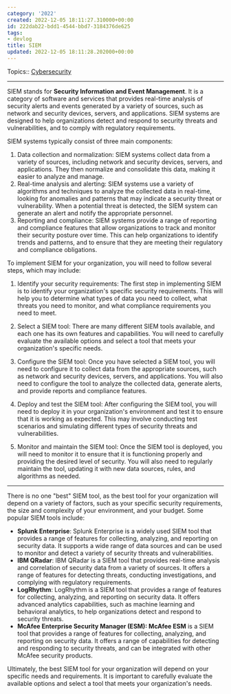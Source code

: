 ```yaml
---
category: '2022'
created: 2022-12-05 18:11:27.310000+00:00
id: 222dab22-bdd1-4544-bbd7-3184376de625
tags:
- devlog
title: SIEM
updated: 2022-12-05 18:11:28.202000+00:00
---
```

   
Topics:: [Cybersecurity](../topics/cybersecurity.md)   
   
   
---   
   
SIEM stands for **Security Information and Event Management**. It is a category of software and services that provides real-time analysis of security alerts and events generated by a variety of sources, such as network and security devices, servers, and applications. SIEM systems are designed to help organizations detect and respond to security threats and vulnerabilities, and to comply with regulatory requirements.   
   
SIEM systems typically consist of three main components:   
   
1.  Data collection and normalization: SIEM systems collect data from a variety of sources, including network and security devices, servers, and applications. They then normalize and consolidate this data, making it easier to analyze and manage.   
2.  Real-time analysis and alerting: SIEM systems use a variety of algorithms and techniques to analyze the collected data in real-time, looking for anomalies and patterns that may indicate a security threat or vulnerability. When a potential threat is detected, the SIEM system can generate an alert and notify the appropriate personnel.   
3.  Reporting and compliance: SIEM systems provide a range of reporting and compliance features that allow organizations to track and monitor their security posture over time. This can help organizations to identify trends and patterns, and to ensure that they are meeting their regulatory and compliance obligations.   
   
   
To implement SIEM for your organization, you will need to follow several steps, which may include:   
   
1.  Identify your security requirements: The first step in implementing SIEM is to identify your organization's specific security requirements. This will help you to determine what types of data you need to collect, what threats you need to monitor, and what compliance requirements you need to meet.   
       
2.  Select a SIEM tool: There are many different SIEM tools available, and each one has its own features and capabilities. You will need to carefully evaluate the available options and select a tool that meets your organization's specific needs.   
       
3.  Configure the SIEM tool: Once you have selected a SIEM tool, you will need to configure it to collect data from the appropriate sources, such as network and security devices, servers, and applications. You will also need to configure the tool to analyze the collected data, generate alerts, and provide reports and compliance features.   
       
4.  Deploy and test the SIEM tool: After configuring the SIEM tool, you will need to deploy it in your organization's environment and test it to ensure that it is working as expected. This may involve conducting test scenarios and simulating different types of security threats and vulnerabilities.   
       
5.  Monitor and maintain the SIEM tool: Once the SIEM tool is deployed, you will need to monitor it to ensure that it is functioning properly and providing the desired level of security. You will also need to regularly maintain the tool, updating it with new data sources, rules, and algorithms as needed.   
   
   
---   
   
There is no one "best" SIEM tool, as the best tool for your organization will depend on a variety of factors, such as your specific security requirements, the size and complexity of your environment, and your budget. Some popular SIEM tools include:   
   
   
-   **Splunk Enterprise**: Splunk Enterprise is a widely used SIEM tool that provides a range of features for collecting, analyzing, and reporting on security data. It supports a wide range of data sources and can be used to monitor and detect a variety of security threats and vulnerabilities.   
-   **IBM QRadar**: IBM QRadar is a SIEM tool that provides real-time analysis and correlation of security data from a variety of sources. It offers a range of features for detecting threats, conducting investigations, and complying with regulatory requirements.   
-   **LogRhythm**: LogRhythm is a SIEM tool that provides a range of features for collecting, analyzing, and reporting on security data. It offers advanced analytics capabilities, such as machine learning and behavioral analytics, to help organizations detect and respond to security threats.   
-   **McAfee Enterprise Security Manager (ESM): McAfee ESM** is a SIEM tool that provides a range of features for collecting, analyzing, and reporting on security data. It offers a range of capabilities for detecting and responding to security threats, and can be integrated with other McAfee security products.   
   
Ultimately, the best SIEM tool for your organization will depend on your specific needs and requirements. It is important to carefully evaluate the available options and select a tool that meets your organization's needs.